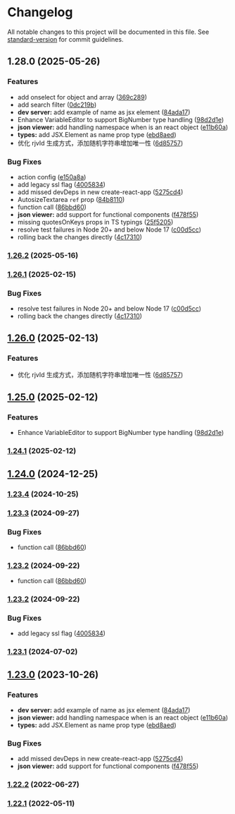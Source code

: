 # Changelog

All notable changes to this project will be documented in this file. See [standard-version](https://github.com/conventional-changelog/standard-version) for commit guidelines.

## 1.28.0 (2025-05-26)


### Features

* add onselect for object and array ([369c289](https://github.com/cloudsquid/react-json-view/commit/369c2893b72e525a66ae85b20d09ce91ec900703))
* add search filter ([0dc219b](https://github.com/cloudsquid/react-json-view/commit/0dc219bdc3eaefb67def3a230333a05048cc7cbd))
* **dev server:** add example of name as jsx element ([84ada17](https://github.com/cloudsquid/react-json-view/commit/84ada17617ad1df0e748e5cf6383f9cdcefa6e02))
* Enhance VariableEditor to support BigNumber type handling ([98d2d1e](https://github.com/cloudsquid/react-json-view/commit/98d2d1e508f7121f46c2513435949a69454a75bf))
* **json viewer:** add handling namespace when is an react object ([e11b60a](https://github.com/cloudsquid/react-json-view/commit/e11b60af87fa1755554cb5c846d1d49ea12d131e))
* **types:** add JSX.Element as name prop type ([ebd8aed](https://github.com/cloudsquid/react-json-view/commit/ebd8aed8246742ebc41776a8a0bb489b8e711138))
* 优化 rjvId 生成方式，添加随机字符串增加唯一性 ([6d85757](https://github.com/cloudsquid/react-json-view/commit/6d85757b6e51ddb9c7cbf4f99c9688cf965bd90f))


### Bug Fixes

* action config ([e150a8a](https://github.com/cloudsquid/react-json-view/commit/e150a8a91dc655e583bc43939b0a64affa0c3bdd))
* add legacy ssl flag ([4005834](https://github.com/cloudsquid/react-json-view/commit/4005834bb4234ddfdef66f2173a53a686641cb21))
* add missed devDeps in new create-react-app ([5275cd4](https://github.com/cloudsquid/react-json-view/commit/5275cd446f7d4202b06f4a0d048092066a6b5f5b))
* AutosizeTextarea `ref` prop ([84b8110](https://github.com/cloudsquid/react-json-view/commit/84b8110b3ee2872ce937439f02275645fb7d17a9))
* function call ([86bbd60](https://github.com/cloudsquid/react-json-view/commit/86bbd60caef8d80b812a45c8ea9326df62fcb02f))
* **json viewer:** add support for functional components ([f478f55](https://github.com/cloudsquid/react-json-view/commit/f478f55aa2b9dbe730f9638485d9c584ccbbcc45))
* missing quotesOnKeys props in TS typings ([25f5205](https://github.com/cloudsquid/react-json-view/commit/25f5205f78663a37610295268bf3f7c669592681))
* resolve test failures in Node 20+ and below Node 17 ([c00d5cc](https://github.com/cloudsquid/react-json-view/commit/c00d5cc907c6200b6c7d9076c9e4a0a0bb8433b6))
* rolling back the changes directly ([4c17310](https://github.com/cloudsquid/react-json-view/commit/4c173108ffc74974864ff8dbb845f5d4c24caed4))

### [1.26.2](https://github.com/microlinkhq/react-json-view/compare/v1.26.1...v1.26.2) (2025-05-16)

### [1.26.1](https://github.com/microlinkhq/react-json-view/compare/v1.26.0...v1.26.1) (2025-02-15)


### Bug Fixes

* resolve test failures in Node 20+ and below Node 17 ([c00d5cc](https://github.com/microlinkhq/react-json-view/commit/c00d5cc907c6200b6c7d9076c9e4a0a0bb8433b6))
* rolling back the changes directly ([4c17310](https://github.com/microlinkhq/react-json-view/commit/4c173108ffc74974864ff8dbb845f5d4c24caed4))

## [1.26.0](https://github.com/microlinkhq/react-json-view/compare/v1.25.0...v1.26.0) (2025-02-13)


### Features

* 优化 rjvId 生成方式，添加随机字符串增加唯一性 ([6d85757](https://github.com/microlinkhq/react-json-view/commit/6d85757b6e51ddb9c7cbf4f99c9688cf965bd90f))

## [1.25.0](https://github.com/microlinkhq/react-json-view/compare/v1.24.1...v1.25.0) (2025-02-12)


### Features

* Enhance VariableEditor to support BigNumber type handling ([98d2d1e](https://github.com/microlinkhq/react-json-view/commit/98d2d1e508f7121f46c2513435949a69454a75bf))

### [1.24.1](https://github.com/microlinkhq/react-json-view/compare/v1.24.0...v1.24.1) (2025-02-12)

## [1.24.0](https://github.com/microlinkhq/react-json-view/compare/v1.23.4...v1.24.0) (2024-12-25)

### [1.23.4](https://github.com/microlinkhq/react-json-view/compare/v1.23.3...v1.23.4) (2024-10-25)

### [1.23.3](https://github.com/microlinkhq/react-json-view/compare/v1.23.2...v1.23.3) (2024-09-27)


### Bug Fixes

* function call ([86bbd60](https://github.com/microlinkhq/react-json-view/commit/86bbd60caef8d80b812a45c8ea9326df62fcb02f))

### [1.23.2](https://github.com/microlinkhq/react-json-view/compare/v1.23.1...v1.23.2) (2024-09-22)

- function call ([86bbd60](https://github.com/microlinkhq/react-json-view/commit/86bbd60caef8d80b812a45c8ea9326df62fcb02f))

### [1.23.2](https://github.com/microlinkhq/react-json-view/compare/v1.23.1...v1.23.2) (2024-09-22)

### Bug Fixes

- add legacy ssl flag ([4005834](https://github.com/microlinkhq/react-json-view/commit/4005834bb4234ddfdef66f2173a53a686641cb21))

### [1.23.1](https://github.com/microlinkhq/react-json-view/compare/v1.23.0...v1.23.1) (2024-07-02)

## [1.23.0](https://github.com/microlinkhq/react-json-view/compare/v1.22.2...v1.23.0) (2023-10-26)

### Features

- **dev server:** add example of name as jsx element ([84ada17](https://github.com/microlinkhq/react-json-view/commit/84ada17617ad1df0e748e5cf6383f9cdcefa6e02))
- **json viewer:** add handling namespace when is an react object ([e11b60a](https://github.com/microlinkhq/react-json-view/commit/e11b60af87fa1755554cb5c846d1d49ea12d131e))
- **types:** add JSX.Element as name prop type ([ebd8aed](https://github.com/microlinkhq/react-json-view/commit/ebd8aed8246742ebc41776a8a0bb489b8e711138))

### Bug Fixes

- add missed devDeps in new create-react-app ([5275cd4](https://github.com/microlinkhq/react-json-view/commit/5275cd446f7d4202b06f4a0d048092066a6b5f5b))
- **json viewer:** add support for functional components ([f478f55](https://github.com/microlinkhq/react-json-view/commit/f478f55aa2b9dbe730f9638485d9c584ccbbcc45))

### [1.22.2](https://github.com/microlinkhq/react-json-view/compare/v1.22.1...v1.22.2) (2022-06-27)

### [1.22.1](https://github.com/microlinkhq/react-json-view/compare/v1.22.0...v1.22.1) (2022-05-11)

